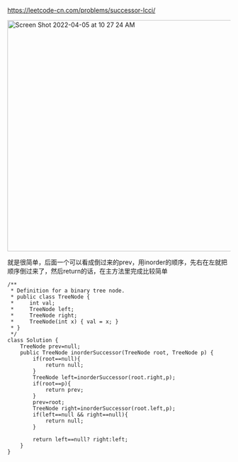 https://leetcode-cn.com/problems/successor-lcci/

<img width="522" alt="Screen Shot 2022-04-05 at 10 27 24 AM" src="https://user-images.githubusercontent.com/59748598/161815017-50bc2075-7627-42e5-9826-6c301eafc1ae.png">


就是很简单，后面一个可以看成倒过来的prev，用inorder的顺序，先右在左就把顺序倒过来了，然后return的话，在主方法里完成比较简单

```` 
/**
 * Definition for a binary tree node.
 * public class TreeNode {
 *     int val;
 *     TreeNode left;
 *     TreeNode right;
 *     TreeNode(int x) { val = x; }
 * }
 */
class Solution {
    TreeNode prev=null;
    public TreeNode inorderSuccessor(TreeNode root, TreeNode p) {
        if(root==null){
            return null;
        }
        TreeNode left=inorderSuccessor(root.right,p);
        if(root==p){
            return prev;
        }
        prev=root;
        TreeNode right=inorderSuccessor(root.left,p);
        if(left==null && right==null){
            return null;
        }

        return left==null? right:left;
    }
}
````



